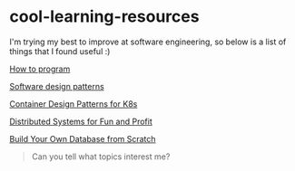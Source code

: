 # cool-learning-resources

I'm trying my best to improve at software engineering, so below is a list of things that I found useful :)

[How to program](https://htdp.org/2020-8-1/Book/part_prologue.html)

[Software design patterns](https://en.m.wikipedia.org/wiki/Software_design_pattern)

[Container Design Patterns for K8s](https://www.weave.works/blog/container-design-patterns-for-kubernetes/)

[Distributed Systems for Fun and Profit](https://book.mixu.net/distsys/single-page.html)

[Build Your Own Database from Scratch](https://build-your-own.org/database/)

> Can you tell what topics interest me?
